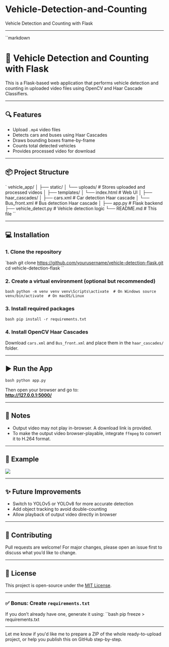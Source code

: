 # Vehicle-Detection-and-Counting
Vehicle Detection and Counting with Flask


---



``markdown
# 🚗 Vehicle Detection and Counting with Flask

This is a Flask-based web application that performs vehicle detection and counting in uploaded video files using OpenCV and Haar Cascade Classifiers.

---

## 🔍 Features

- Upload `.mp4` video files
- Detects cars and buses using Haar Cascades
- Draws bounding boxes frame-by-frame
- Counts total detected vehicles
- Provides processed video for download

---

## 📦 Project Structure

`
vehicle_app/
│
├── static/
│   └── uploads/               # Stores uploaded and processed videos
│
├── templates/
│   └── index.html             # Web UI
│
├── haar_cascades/
│   ├── cars.xml               # Car detection Haar cascade
│   └── Bus_front.xml          # Bus detection Haar cascade
│
├── app.py                     # Flask backend
├── vehicle_detect.py          # Vehicle detection logic
└── README.md                  # This file
``

---

## 💻 Installation

### 1. Clone the repository
`bash
git clone https://github.com/yourusername/vehicle-detection-flask.git
cd vehicle-detection-flask
``

### 2. Create a virtual environment (optional but recommended)
``bash
python -m venv venv
venv\Scripts\activate  # On Windows
source venv/bin/activate  # On macOS/Linux
``

### 3. Install required packages
``bash
pip install -r requirements.txt
``

### 4. Install OpenCV Haar Cascades
Download `cars.xml` and `Bus_front.xml` and place them in the `haar_cascades/` folder.

---

## ▶️ Run the App

``bash
python app.py
``

Then open your browser and go to:  
**http://127.0.0.1:5000/**

---

## 🧠 Notes

- Output video may not play in-browser. A download link is provided.
- To make the output video browser-playable, integrate `ffmpeg` to convert it to H.264 format.

---

## 📂 Example

![](screenshot.png)

---

## ✨ Future Improvements

- Switch to YOLOv5 or YOLOv8 for more accurate detection
- Add object tracking to avoid double-counting
- Allow playback of output video directly in browser

---

## 🤝 Contributing

Pull requests are welcome! For major changes, please open an issue first to discuss what you’d like to change.

---

## 📄 License

This project is open-source under the [MIT License](LICENSE).


---

### ✅ Bonus: Create `requirements.txt`
If you don’t already have one, generate it using:
``bash
pip freeze > requirements.txt


---

Let me know if you'd like me to prepare a ZIP of the whole ready-to-upload project, or help you publish this on GitHub step-by-step.
